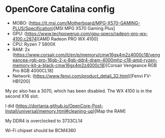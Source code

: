 # OpenCore Catalina config

- MOBO: (https://it.msi.com/Motherboard/MPG-X570-GAMING-PLUS/Specification)[MSI MPG X570 Gaming Plus]
- GPU:  (https://www.techpowerup.com/gpu-specs/radeon-pro-wx-4100.c2874)[AMD Radeon PRO WX 4100]
- CPU:  Ryzen 7 5800X
- RAM:  2x (https://www.corsair.com/it/en/p/memory/cmw16gx4m2z4000c18/vengeancea-rgb-pro-16gb-2-x-8gb-ddr4-dram-4000mhz-c18-amd-ryzen-memory-kit-a-black-cmw16gx4m2z4000c18)[Corsair Vengeance RGB Pro 8GB 4000CL18]
- Network:  (https://www.fenvi.com/product_detail_32.html)[Fenvi FV-HB1200]

My pc also has a 3070, which has been disabled. The WX 4100 is in the second X16 slot.

I did (https://dortania.github.io/OpenCore-Post-Install/universal/memory.html#cleaning-up)[Map the RAM]

My DDR4 is overclocked to 3733CL14

Wi-Fi chipset should be BCM4360 
